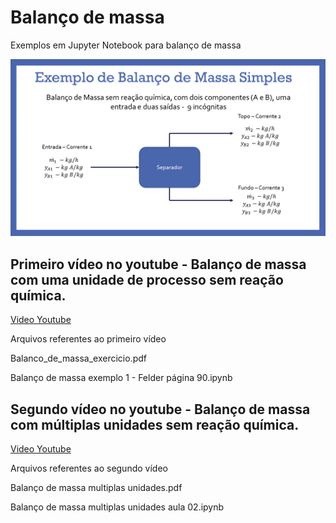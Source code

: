# Balanço de massa
Exemplos em Jupyter Notebook para balanço de massa

![](/img/balanco.png)

## Primeiro vídeo no youtube - Balanço de massa com uma unidade de processo sem reação química.
[Video Youtube](https://youtu.be/8vdAEVrADCg)

Arquivos referentes ao primeiro vídeo

Balanco_de_massa_exercicio.pdf

Balanço de massa exemplo 1 - Felder página 90.ipynb

## Segundo vídeo no youtube - Balanço de massa com múltiplas unidades sem reação química.
[Video Youtube](https://youtu.be/PNaiUDKXc4A)

Arquivos referentes ao segundo vídeo

Balanço de massa multiplas unidades.pdf

Balanço de massa multiplas unidades aula 02.ipynb
